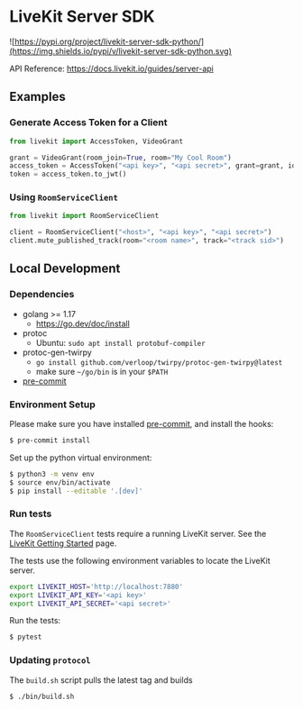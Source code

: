 # LiveKit Server SDK

![https://pypi.org/project/livekit-server-sdk-python/](https://img.shields.io/pypi/v/livekit-server-sdk-python.svg)

API Reference: https://docs.livekit.io/guides/server-api

## Examples

### Generate Access Token for a Client

```py
from livekit import AccessToken, VideoGrant

grant = VideoGrant(room_join=True, room="My Cool Room")
access_token = AccessToken("<api key>", "<api secret>", grant=grant, identity="Bob")
token = access_token.to_jwt()
```

### Using `RoomServiceClient`

```py
from livekit import RoomServiceClient

client = RoomServiceClient("<host>", "<api key>", "<api secret>")
client.mute_published_track(room="<room name>", track="<track sid>")
```

## Local Development

### Dependencies

- golang >= 1.17
    - https://go.dev/doc/install
- protoc
    - Ubuntu: `sudo apt install protobuf-compiler`
- protoc-gen-twirpy
    - `go install github.com/verloop/twirpy/protoc-gen-twirpy@latest`
    - make sure `~/go/bin` is in your `$PATH`
- [pre-commit](https://pre-commit.com/)

### Environment Setup

Please make sure you have installed [pre-commit](https://pre-commit.com/), and install the hooks:

```sh
$ pre-commit install
```

Set up the python virtual environment:

```sh
$ python3 -m venv env
$ source env/bin/activate
$ pip install --editable '.[dev]'
```

### Run tests

The `RoomServiceClient` tests require a running LiveKit server.
See the [LiveKit Getting Started](https://docs.livekit.io/guides/getting-started/) page.

The tests use the following environment variables to locate the LiveKit server.

```sh
export LIVEKIT_HOST='http://localhost:7880'
export LIVEKIT_API_KEY='<api key>'
export LIVEKIT_API_SECRET='<api secret>'
```

Run the tests:

```sh
$ pytest
```

### Updating `protocol`

The `build.sh` script pulls the latest tag and builds

```sh
$ ./bin/build.sh
```
